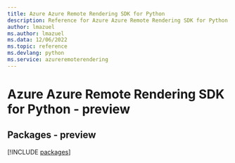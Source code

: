 ```yaml
---
title: Azure Azure Remote Rendering SDK for Python
description: Reference for Azure Azure Remote Rendering SDK for Python
author: lmazuel
ms.author: lmazuel
ms.data: 12/06/2022
ms.topic: reference
ms.devlang: python
ms.service: azureremoterendering
---
```

# Azure Azure Remote Rendering SDK for Python - preview
## Packages - preview
[!INCLUDE [packages](azure-remote-rendering-index.md)]